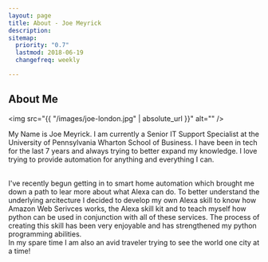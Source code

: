 ```yaml
---
layout: page
title: About - Joe Meyrick
description: 
sitemap:
  priority: "0.7"
  lastmod: 2018-06-19
  changefreq: weekly

---
```

## About Me

<span class="image left"><img src="{{ "/images/joe-london.jpg" | absolute_url }}" alt="" /></span>

My Name is Joe Meyrick.  I am currently a Senior IT Support Specialist at the University of Pennsylvania Wharton School of Business.  I have been in tech for the last 7 years and always trying to better expand my knowledge.  I love trying to provide automation for anything and everything I can.

<br> 
I've recently begun getting in to smart home automation which brought me down a path to lear more about what Alexa can do.  To better understand the underlying arcitecture I decided to develop my own Alexa skill to know how Amazon Web Serivces works, the Alexa skill kit and to teach myself how python can be used in conjunction with all of these services.  The process of creating this skill has been very enjoyable and has strengthened my python programming abilities. 

<br> 
In my spare time I am also an avid traveler trying to see the world one city at a time!



